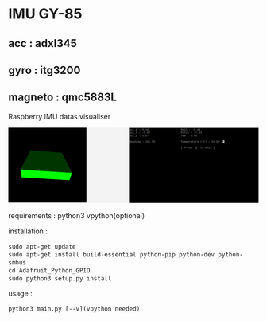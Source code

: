 # IMU GY-85
## acc : adxl345
## gyro : itg3200
## magneto : qmc5883L

Raspberry IMU datas visualiser

![](capture.bmp)

requirements :
python3
vpython(optional)

installation :
```
sudo apt-get update
sudo apt-get install build-essential python-pip python-dev python-smbus
cd Adafruit_Python_GPIO
sudo python3 setup.py install
```

usage : 
```
python3 main.py [--v](vpython needed)
```

